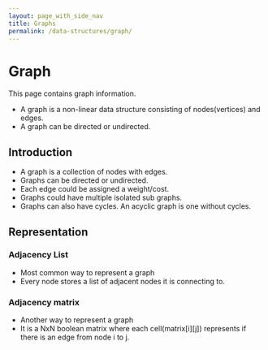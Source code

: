 ```yaml
---
layout: page_with_side_nav
title: Graphs
permalink: /data-structures/graph/
---
```


# Graph
This page contains graph information.
- A graph is a non-linear data structure consisting of nodes(vertices) and edges.
- A graph can be directed or undirected.


## Introduction
- A graph is a collection of nodes with edges.
- Graphs can be directed or undirected.
- Each edge could be assigned a weight/cost.
- Graphs could have multiple isolated sub graphs.
- Graphs can also have cycles. An acyclic graph is one without cycles.


## Representation
### Adjacency List
- Most common way to represent a graph
- Every node stores a list of adjacent nodes it is connecting to.

### Adjacency matrix
- Another way to represent a graph
- It is a NxN boolean matrix where each cell(matrix[i][j]) represents if there is an edge from node i to j.


